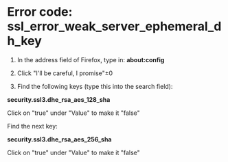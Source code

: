# Error code: ssl_error_weak_server_ephemeral_dh_key

1. In the address field of Firefox, type in: **about:config**

2. Click "I'll be careful, I promise"±0

3. Find the following keys (type this into the search field):

**security.ssl3.dhe_rsa_aes_128_sha**

Click on "true" under "Value" to make it "false"

Find the next key:

**security.ssl3.dhe_rsa_aes_256_sha**

Click on "true" under "Value" to make it "false"
